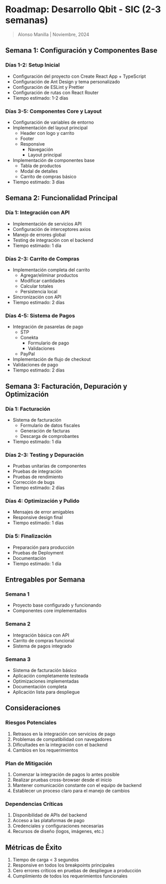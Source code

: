 # Roadmap: Desarrollo Qbit - SIC (2-3 semanas)
> Alonso Manilla | Noviembre, 2024

## Semana 1: Configuración y Componentes Base
### Días 1-2: Setup Inicial
- Configuración del proyecto con Create React App + TypeScript
- Configuración de Ant Design y tema personalizado
- Configuración de ESLint y Prettier
- Configuración de rutas con React Router
- Tiempo estimado: 1-2 días

### Días 3-5: Componentes Core y Layout
- Configuración de variables de entorno
- Implementación del layout principal
  - Header con logo y carrito
  - Footer
  - Responsive
    - Navegación
    - Layout principal   
- Implementación de componentes base
  - Tabla de productos
  - Modal de detalles
  - Carrito de compras básico
- Tiempo estimado: 3 días

## Semana 2: Funcionalidad Principal
### Día 1: Integración con API
- Implementación de servicios API
- Configuración de interceptores axios
- Manejo de errores global
- Testing de integración con el backend
- Tiempo estimado: 1 día

### Días 2-3: Carrito de Compras
- Implementación completa del carrito
  - Agregar/eliminar productos
  - Modificar cantidades
  - Calcular totales
  - Persistencia local
- Sincronización con API
- Tiempo estimado: 2 días

### Días 4-5: Sistema de Pagos
- Integración de pasarelas de pago
  - STP
  - Conekta
    - Formulario de pago
    - Validaciones
  - PayPal
- Implementación de flujo de checkout
- Validaciones de pago
- Tiempo estimado: 2 días

## Semana 3: Facturación, Depuración y Optimización
### Día 1: Facturación
- Sistema de facturación
  - Formulario de datos fiscales
  - Generación de facturas
  - Descarga de comprobantes
- Tiempo estimado: 1 día

### Días 2-3: Testing y Depuración
- Pruebas unitarias de componentes
- Pruebas de integración
- Pruebas de rendimiento
- Corrección de bugs
- Tiempo estimado: 2 días

### Días 4: Optimización y Pulido
- Mensajes de error amigables
- Responsive design final
- Tiempo estimado: 1 días

### Día 5: Finalización
- Preparación para producción
- Pruebas de Deployment
- Documentación
- Tiempo estimado: 1 día

## Entregables por Semana

### Semana 1
- Proyecto base configurado y funcionando
- Componentes core implementados

### Semana 2
- Integración básica con API
- Carrito de compras funcional
- Sistema de pagos integrado

### Semana 3
- Sistema de facturación básico
- Aplicación completamente testeada
- Optimizaciones implementadas
- Documentación completa
- Aplicación lista para despliegue

## Consideraciones

### Riesgos Potenciales
1. Retrasos en la integración con servicios de pago
2. Problemas de compatibilidad con navegadores
3. Dificultades en la integración con el backend
4. Cambios en los requerimientos

### Plan de Mitigación
1. Comenzar la integración de pagos lo antes posible
2. Realizar pruebas cross-browser desde el inicio
3. Mantener comunicación constante con el equipo de backend
4. Establecer un proceso claro para el manejo de cambios

### Dependencias Críticas
1. Disponibilidad de APIs del backend
2. Acceso a las plataformas de pago
3. Credenciales y configuraciones necesarias
4. Recursos de diseño (logos, imágenes, etc.)

## Métricas de Éxito
1. Tiempo de carga < 3 segundos
2. Responsive en todos los breakpoints principales
3. Cero errores críticos en pruebas de despliegue a producción
4. Cumplimiento de todos los requerimientos funcionales
